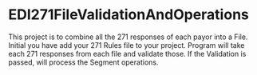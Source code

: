 # EDI271FileValidationAndOperations

This project is to combine all the 271 responses of each payor into a File.
Initial you have add your 271 Rules file to your project.
Program will take each 271 responses from each file and validate those.
If the Validation is passed, will process the Segment operations.
